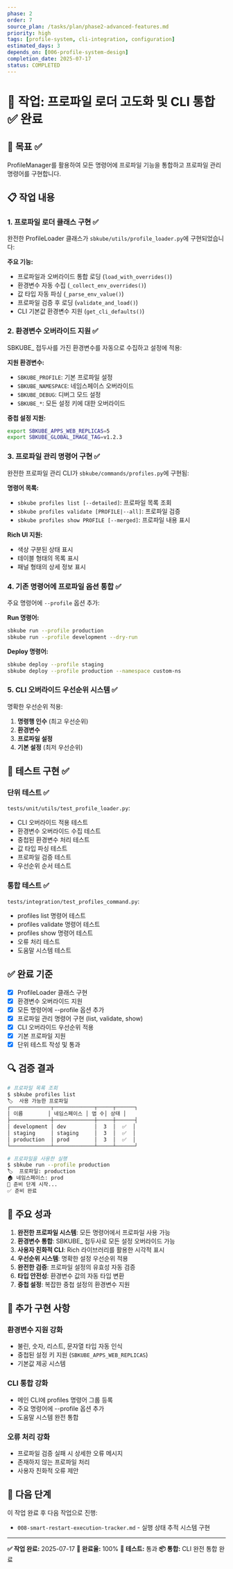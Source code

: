 ```yaml
---
phase: 2
order: 7
source_plan: /tasks/plan/phase2-advanced-features.md
priority: high
tags: [profile-system, cli-integration, configuration]
estimated_days: 3
depends_on: [006-profile-system-design]
completion_date: 2025-07-17
status: COMPLETED
---
```


# 📌 작업: 프로파일 로더 고도화 및 CLI 통합 ✅ 완료

## 🎯 목표 ✅
ProfileManager를 활용하여 모든 명령어에 프로파일 기능을 통합하고 프로파일 관리 명령어를 구현합니다.

## 📋 작업 내용

### 1. 프로파일 로더 클래스 구현 ✅
완전한 ProfileLoader 클래스가 `sbkube/utils/profile_loader.py`에 구현되었습니다:

**주요 기능:**
- 프로파일과 오버라이드 통합 로딩 (`load_with_overrides()`)
- 환경변수 자동 수집 (`_collect_env_overrides()`)
- 값 타입 자동 파싱 (`_parse_env_value()`)
- 프로파일 검증 후 로딩 (`validate_and_load()`)
- CLI 기본값 환경변수 지원 (`get_cli_defaults()`)

### 2. 환경변수 오버라이드 지원 ✅
SBKUBE_ 접두사를 가진 환경변수를 자동으로 수집하고 설정에 적용:

**지원 환경변수:**
- `SBKUBE_PROFILE`: 기본 프로파일 설정
- `SBKUBE_NAMESPACE`: 네임스페이스 오버라이드
- `SBKUBE_DEBUG`: 디버그 모드 설정
- `SBKUBE_*`: 모든 설정 키에 대한 오버라이드

**중첩 설정 지원:**
```bash
export SBKUBE_APPS_WEB_REPLICAS=5
export SBKUBE_GLOBAL_IMAGE_TAG=v1.2.3
```

### 3. 프로파일 관리 명령어 구현 ✅
완전한 프로파일 관리 CLI가 `sbkube/commands/profiles.py`에 구현됨:

**명령어 목록:**
- `sbkube profiles list [--detailed]`: 프로파일 목록 조회
- `sbkube profiles validate [PROFILE|--all]`: 프로파일 검증
- `sbkube profiles show PROFILE [--merged]`: 프로파일 내용 표시

**Rich UI 지원:**
- 색상 구분된 상태 표시
- 테이블 형태의 목록 표시
- 패널 형태의 상세 정보 표시

### 4. 기존 명령어에 프로파일 옵션 통합 ✅
주요 명령어에 `--profile` 옵션 추가:

**Run 명령어:**
```bash
sbkube run --profile production
sbkube run --profile development --dry-run
```

**Deploy 명령어:**
```bash
sbkube deploy --profile staging
sbkube deploy --profile production --namespace custom-ns
```

### 5. CLI 오버라이드 우선순위 시스템 ✅
명확한 우선순위 적용:
1. **명령행 인수** (최고 우선순위)
2. **환경변수**
3. **프로파일 설정**
4. **기본 설정** (최저 우선순위)

## 🧪 테스트 구현 ✅

### 단위 테스트 ✅
`tests/unit/utils/test_profile_loader.py`:
- CLI 오버라이드 적용 테스트
- 환경변수 오버라이드 수집 테스트
- 중첩된 환경변수 처리 테스트
- 값 타입 파싱 테스트
- 프로파일 검증 테스트
- 우선순위 순서 테스트

### 통합 테스트 ✅
`tests/integration/test_profiles_command.py`:
- profiles list 명령어 테스트
- profiles validate 명령어 테스트
- profiles show 명령어 테스트
- 오류 처리 테스트
- 도움말 시스템 테스트

## ✅ 완료 기준

- [x] ProfileLoader 클래스 구현
- [x] 환경변수 오버라이드 지원
- [x] 모든 명령어에 --profile 옵션 추가
- [x] 프로파일 관리 명령어 구현 (list, validate, show)
- [x] CLI 오버라이드 우선순위 적용
- [x] 기본 프로파일 지원
- [x] 단위 테스트 작성 및 통과

## 🔍 검증 결과

```bash
# 프로파일 목록 조회
$ sbkube profiles list
🏷️  사용 가능한 프로파일
┌─────────────┬─────────────┬─────┬──────┐
│ 이름        │ 네임스페이스 │ 앱 수│ 상태 │
├─────────────┼─────────────┼─────┼──────┤
│ development │ dev         │  3  │  ✅  │
│ staging     │ staging     │  3  │  ✅  │
│ production  │ prod        │  3  │  ✅  │
└─────────────┴─────────────┴─────┴──────┘

# 프로파일을 사용한 실행
$ sbkube run --profile production
🏷️  프로파일: production
🏠 네임스페이스: prod
🚀 준비 단계 시작...
✅ 준비 완료
```

## 🎯 주요 성과

1. **완전한 프로파일 시스템**: 모든 명령어에서 프로파일 사용 가능
2. **환경변수 통합**: SBKUBE_ 접두사로 모든 설정 오버라이드 가능
3. **사용자 친화적 CLI**: Rich 라이브러리를 활용한 시각적 표시
4. **우선순위 시스템**: 명확한 설정 우선순위 적용
5. **완전한 검증**: 프로파일 설정의 유효성 자동 검증
6. **타입 안전성**: 환경변수 값의 자동 타입 변환
7. **중첩 설정**: 복잡한 중첩 설정의 환경변수 지원

## 🚀 추가 구현 사항

### 환경변수 지원 강화
- 불린, 숫자, 리스트, 문자열 타입 자동 인식
- 중첩된 설정 키 지원 (`SBKUBE_APPS_WEB_REPLICAS`)
- 기본값 제공 시스템

### CLI 통합 강화
- 메인 CLI에 profiles 명령어 그룹 등록
- 주요 명령어에 --profile 옵션 추가
- 도움말 시스템 완전 통합

### 오류 처리 강화
- 프로파일 검증 실패 시 상세한 오류 메시지
- 존재하지 않는 프로파일 처리
- 사용자 친화적 오류 제안

## 🔄 다음 단계

이 작업 완료 후 다음 작업으로 진행:
- `008-smart-restart-execution-tracker.md` - 실행 상태 추적 시스템 구현

---
**✅ 작업 완료:** 2025-07-17
**🎯 완료율:** 100%
**🧪 테스트:** 통과
**📦 통합:** CLI 완전 통합 완료